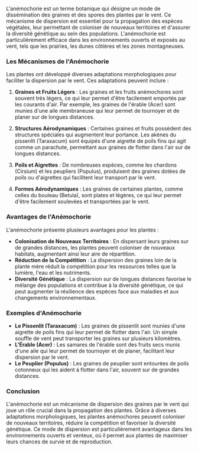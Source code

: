 L'anémochorie est un terme botanique qui désigne un mode de dissémination des graines et des spores des plantes par le vent. Ce mécanisme de dispersion est essentiel pour la propagation des espèces végétales, leur permettant de coloniser de nouveaux territoires et d'assurer la diversité génétique au sein des populations. L'anémochorie est particulièrement efficace dans les environnements ouverts et exposés au vent, tels que les prairies, les dunes côtières et les zones montagneuses.

### Les Mécanismes de l'Anémochorie

Les plantes ont développé diverses adaptations morphologiques pour faciliter la dispersion par le vent. Ces adaptations peuvent inclure :

1. **Graines et Fruits Légers** : Les graines et les fruits anémochores sont souvent très légers, ce qui leur permet d'être facilement emportés par les courants d'air. Par exemple, les graines de l'érable (Acer) sont munies d'une aile membraneuse qui leur permet de tournoyer et de planer sur de longues distances.

2. **Structures Aérodynamiques** : Certaines graines et fruits possèdent des structures spéciales qui augmentent leur portance. Les akènes du pissenlit (Taraxacum) sont équipés d'une aigrette de poils fins qui agit comme un parachute, permettant aux graines de flotter dans l'air sur de longues distances.

3. **Poils et Aigrettes** : De nombreuses espèces, comme les chardons (Cirsium) et les peupliers (Populus), produisent des graines dotées de poils ou d'aigrettes qui facilitent leur transport par le vent.

4. **Formes Aérodynamiques** : Les graines de certaines plantes, comme celles du bouleau (Betula), sont plates et légères, ce qui leur permet d'être facilement soulevées et transportées par le vent.

### Avantages de l'Anémochorie

L'anémochorie présente plusieurs avantages pour les plantes :

- **Colonisation de Nouveaux Territoires** : En dispersant leurs graines sur de grandes distances, les plantes peuvent coloniser de nouveaux habitats, augmentant ainsi leur aire de répartition.
- **Réduction de la Compétition** : La dispersion des graines loin de la plante mère réduit la compétition pour les ressources telles que la lumière, l'eau et les nutriments.
- **Diversité Génétique** : La dispersion sur de longues distances favorise le mélange des populations et contribue à la diversité génétique, ce qui peut augmenter la résilience des espèces face aux maladies et aux changements environnementaux.

### Exemples d'Anémochorie

- **Le Pissenlit (Taraxacum)** : Les graines de pissenlit sont munies d'une aigrette de poils fins qui leur permet de flotter dans l'air. Un simple souffle de vent peut transporter les graines sur plusieurs kilomètres.
- **L'Érable (Acer)** : Les samares de l'érable sont des fruits secs munis d'une aile qui leur permet de tournoyer et de planer, facilitant leur dispersion par le vent.
- **Le Peuplier (Populus)** : Les graines de peuplier sont entourées de poils cotonneux qui les aident à flotter dans l'air, souvent sur de grandes distances.

### Conclusion

L'anémochorie est un mécanisme de dispersion des graines par le vent qui joue un rôle crucial dans la propagation des plantes. Grâce à diverses adaptations morphologiques, les plantes anémochores peuvent coloniser de nouveaux territoires, réduire la compétition et favoriser la diversité génétique. Ce mode de dispersion est particulièrement avantageux dans les environnements ouverts et venteux, où il permet aux plantes de maximiser leurs chances de survie et de reproduction.